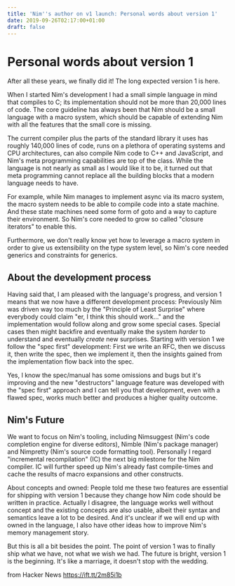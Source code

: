 ```yaml
---
title: 'Nim''s author on v1 launch: Personal words about version 1'
date: 2019-09-26T02:17:00+01:00
draft: false
---
```


Personal words about version 1
==============================

After all these years, we finally did it! The long expected version 1 is here.

When I started Nim's development I had a small simple language in mind that compiles to C; its implementation should not be more than 20,000 lines of code. The core guideline has always been that Nim should be a small language with a macro system, which should be capable of extending Nim with all the features that the small core is missing.

The current compiler plus the parts of the standard library it uses has roughly 140,000 lines of code, runs on a plethora of operating systems and CPU architectures, can also compile Nim code to C++ and JavaScript, and Nim's meta programming capabilities are top of the class. While the language is not nearly as small as I would like it to be, it turned out that meta programming cannot replace all the building blocks that a modern language needs to have.

For example, while Nim manages to implement async via its macro system, the macro system needs to be able to compile code into a state machine. And these state machines need some form of goto and a way to capture their environment. So Nim's core needed to grow so called "closure iterators" to enable this.

Furthermore, we don't really know yet how to leverage a macro system in order to give us extensibility on the type system level, so Nim's core needed generics and constraints for generics.

About the development process
-----------------------------

Having said that, I am pleased with the language's progress, and version 1 means that we now have a different development process: Previously Nim was driven way too much by the "Principle of Least Surprise" where everybody could claim "er, I think this should work..." and the implementation would follow along and grow some special cases. Special cases then might backfire and eventually make the system _harder_ to understand and eventually _create_ new surprises. Starting with version 1 we follow the "spec first" development: First we write an RFC, then we discuss it, then write the spec, then we implement it, then the insights gained from the implementation flow back into the spec.

Yes, I know the spec/manual has some omissions and bugs but it's improving and the new "destructors" language feature was developed with the "spec first" approach and I can tell you that development, even with a flawed spec, works much better and produces a higher quality outcome.

Nim's Future
------------

We want to focus on Nim's tooling, including Nimsuggest (Nim's code completion engine for diverse editors), Nimble (Nim's package manager) and Nimpretty (Nim's source code formatting tool). Personally I regard "incremental recompilation" (IC) the next big milestone for the Nim compiler. IC will further speed up Nim's already fast compile-times and cache the results of macro expansions and other constructs.

About concepts and owned: People told me these two features are essential for shipping with version 1 because they change how Nim code should be written in practice. Actually I disagree, the language works well without concept and the existing concepts are also usable, albeit their syntax and semantics leave a lot to be desired. And it's unclear if we will end up with owned in the language, I also have other ideas how to improve Nim's memory management story.

But this is all a bit besides the point. The point of version 1 was to finally ship what we have, not what we wish we had. The future is bright, version 1 is the beginning. It's like a marriage, it doesn't stop with the wedding.

  
  
from Hacker News https://ift.tt/2m85i1b